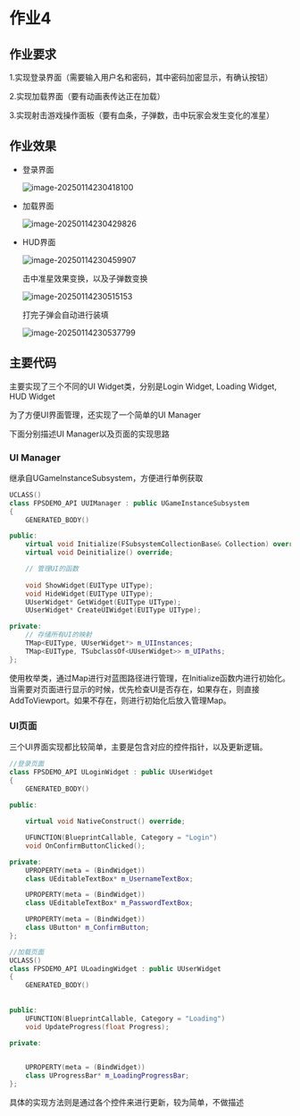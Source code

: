 # 作业4

## 作业要求

1.实现登录界面（需要输入用户名和密码，其中密码加密显示，有确认按钮） 

2.实现加载界面（要有动画表传达正在加载） 

3.实现射击游戏操作面板（要有血条，子弹数，击中玩家会发生变化的准星）

## 作业效果

* 登录界面

  ![image-20250114230418100](E:\UEProject\UE_Practice\Homework\Homework4.assets\image-20250114230418100.png)

* 加载界面

  ![image-20250114230429826](E:\UEProject\UE_Practice\Homework\Homework4.assets\image-20250114230429826.png)

* HUD界面

  ![image-20250114230459907](E:\UEProject\UE_Practice\Homework\Homework4.assets\image-20250114230459907.png)

  击中准星效果变换，以及子弹数变换

  ![image-20250114230515153](E:\UEProject\UE_Practice\Homework\Homework4.assets\image-20250114230515153.png)

  打完子弹会自动进行装填

  ![image-20250114230537799](E:\UEProject\UE_Practice\Homework\Homework4.assets\image-20250114230537799.png)

## 主要代码

主要实现了三个不同的UI Widget类，分别是Login Widget, Loading Widget, HUD Widget

为了方便UI界面管理，还实现了一个简单的UI Manager

下面分别描述UI Manager以及页面的实现思路

### UI Manager

继承自UGameInstanceSubsystem，方便进行单例获取

```c++
UCLASS()
class FPSDEMO_API UUIManager : public UGameInstanceSubsystem
{
    GENERATED_BODY()

public:
    virtual void Initialize(FSubsystemCollectionBase& Collection) override;
    virtual void Deinitialize() override;

    // 管理UI的函数
    
    void ShowWidget(EUIType UIType);
    void HideWidget(EUIType UIType);
    UUserWidget* GetWidget(EUIType UIType);
    UUserWidget* CreateUIWidget(EUIType UIType);

private:
    // 存储所有UI的映射
    TMap<EUIType, UUserWidget*> m_UIInstances;
    TMap<EUIType, TSubclassOf<UUserWidget>> m_UIPaths;
};
```

使用枚举类，通过Map进行对蓝图路径进行管理，在Initialize函数内进行初始化。当需要对页面进行显示的时候，优先检查UI是否存在，如果存在，则直接AddToViewport。如果不存在，则进行初始化后放入管理Map。

### UI页面

三个UI界面实现都比较简单，主要是包含对应的控件指针，以及更新逻辑。

```c++
//登录页面
class FPSDEMO_API ULoginWidget : public UUserWidget
{
	GENERATED_BODY()
	
public:

    virtual void NativeConstruct() override;

	UFUNCTION(BlueprintCallable, Category = "Login")
	void OnConfirmButtonClicked();

private:
    UPROPERTY(meta = (BindWidget))
    class UEditableTextBox* m_UsernameTextBox;

    UPROPERTY(meta = (BindWidget))
    class UEditableTextBox* m_PasswordTextBox;

    UPROPERTY(meta = (BindWidget))
    class UButton* m_ConfirmButton;
};

//加载页面
UCLASS()
class FPSDEMO_API ULoadingWidget : public UUserWidget
{
	GENERATED_BODY()
	
	
public:
	UFUNCTION(BlueprintCallable, Category = "Loading")
	void UpdateProgress(float Progress);
	
private:


	UPROPERTY(meta = (BindWidget))
	class UProgressBar* m_LoadingProgressBar;
};

```

具体的实现方法则是通过各个控件来进行更新，较为简单，不做描述